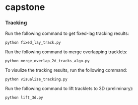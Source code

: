 # capstone
### Tracking
Run the following command to get fixed-lag tracking results:
```
python fixed_lay_track.py
```
Run the following command to merge overlapping tracklets:
```
python merge_overlap_2d_tracks_algo.py
```
To visulize the tracking results, run the following command:
```
python visualize_tracking.py
```
Run the following command to lift tracklets to 3D (preliminary):
```
python lift_3d.py
```